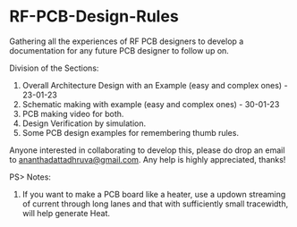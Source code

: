 # RF-PCB-Design-Rules
Gathering all the experiences of RF PCB designers to develop a documentation for any future PCB designer to follow up on.

Division of the Sections:
1. Overall Architecture Design with an Example (easy and complex ones) - 23-01-23
2. Schematic making with example (easy and complex ones) - 30-01-23
3. PCB making video for both.
4. Design Verification by simulation.
5. Some PCB design examples for remembering thumb rules.

Anyone interested in collaborating to develop this, please do drop an email to ananthadattadhruva@gmail.com. Any help is highly appreciated, thanks!

PS> Notes:
1. If you want to make a PCB board like a heater, use a updown streaming of current through long lanes and that with sufficiently small tracewidth, will help generate Heat.
